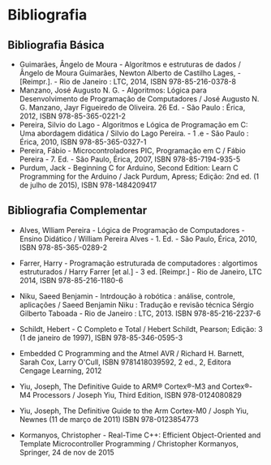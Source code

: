 # Bibliografia

## Bibliografia Básica

* Guimarães, Ângelo de Moura - Algorítmos e estruturas de dados / Ângelo de Moura Guimarães, Newton Alberto de Castilho Lages, - [Reimpr.]. - Rio de Janeiro : LTC, 2014, ISBN 978-85-216-0378-8
* Manzano, José Augusto N. G. - Algoritmos: Lógica para Desenvolvimento de Programação de Computadores / José Augusto N. G. Manzano, Jayr Figueiredo de Oliveira. 26 Ed. - São Paulo : Érica, 2012, ISBN 978-85-365-0221-2
* Pereira, Silvio do Lago - Algoritmos e Lógica de Programação em C: Uma abordagem didática / Silvio do Lago Pereira. - 1 .e - São Paulo : Érica, 2010, ISBN 978-85-365-0327-1
* Pereira, Fábio - Microcontroladores PIC, Programação em C / Fábio Pereira - 7. Ed. - São Paulo, Érica, 2007, ISBN 978-85-7194-935-5
* Purdum, Jack - Beginning C for Arduino, Second Edition: Learn C Programming for the Arduino / Jack Purdum, Apress; Edição: 2nd ed. (1 de julho de 2015), ISBN 978-1484209417

## Bibliografia Complementar
* Alves, Wlliam Pereira - Lógica de Programação de Computadores - Ensino Didático / William Pereira Alves - 1. Ed. - São Paulo, Érica, 2010, ISBN 978-85-365-0289-2
* Farrer, Harry - Programação estruturada de computadores : algortimos estruturados / Harry Farrer [et al.] - 3 ed. [Reimpr.] - Rio de Janeiro, LTC 2014, ISBN 978-85-216-1180-6
* Niku, Saeed Benjamin - Intrdoução à robótica : análise, controle, aplicações / Saeed Benjamin Niku : Tradução e revisão técnica Sérgio Gilberto Taboada - Rio de Janeiro : LTC, 2013. ISBN 978-85-216-2237-6

* Schildt, Hebert - C Completo e Total /  Hebert Schildt, Pearson; Edição: 3 (1 de janeiro de 1997), ISBN 978-85-346-0595-3

* Embedded C Programming and the Atmel AVR / Richard H. Barnett, Sarah Cox, Larry O'Cull, ISBN 9781418039592, 2 ed., 2, Editora	Cengage Learning, 2012 
* Yiu, Joseph, The Definitive Guide to ARM® Cortex®-M3 and Cortex®-M4 Processors / Joseph Yiu, Third Edition, ISBN 978-0124080829
* Yiu, Joseph, The Definitive Guide to the Arm Cortex-M0 / Josph Yiu,  Newnes (11 de março de 2011) ISBN 978-0123854773
* Kormanyos, Christopher - Real-Time C++: Efficient Object-Oriented and Template Microcontroller Programming / Christopher Kormanyos, Springer, 24 de nov de 2015